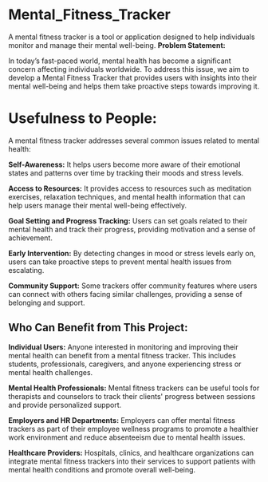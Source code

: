 # Mental_Fitness_Tracker
A mental fitness tracker is a tool or application designed to help individuals monitor and manage their mental well-being.
**Problem Statement:**

In today’s fast-paced world, mental health has become a significant concern affecting individuals worldwide. To address this issue, we aim to develop a Mental Fitness Tracker that provides users with insights into their mental well-being and helps them take proactive steps towards improving it.

# **Usefulness to People:**

A mental fitness tracker addresses several common issues related to mental health:


**Self-Awareness:** It helps users become more aware of their emotional states and patterns over time by tracking their moods and stress levels.


**Access to Resources:** It provides access to resources such as meditation exercises, relaxation techniques, and mental health information that can help 
users manage their mental well-being effectively.


**Goal Setting and Progress Tracking:** Users can set goals related to their mental health and track their progress, providing motivation and a sense of achievement.


**Early Intervention:** By detecting changes in mood or stress levels early on, users can take proactive steps to prevent mental health issues from escalating.


**Community Support:** Some trackers offer community features where users can connect with others facing similar challenges, providing a sense of belonging and support.

## **Who Can Benefit from This Project:**


**Individual Users:** 
Anyone interested in monitoring and improving their mental health can benefit from a mental fitness tracker. This includes students, professionals, caregivers, and anyone experiencing stress or mental health challenges.


**Mental Health Professionals:** Mental fitness trackers can be useful tools for therapists and counselors to track their clients' progress between sessions and provide personalized support.


**Employers and HR Departments:** Employers can offer mental fitness trackers as part of their employee wellness programs to promote a healthier work environment and reduce absenteeism due to mental health issues.


**Healthcare Providers:** Hospitals, clinics, and healthcare organizations can integrate mental fitness trackers into their services to support patients with mental health conditions and promote overall well-being.
